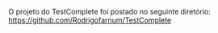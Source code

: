 O projeto do TestComplete foi postado no seguinte diretório: https://github.com/Rodrigofarnum/TestComplete
